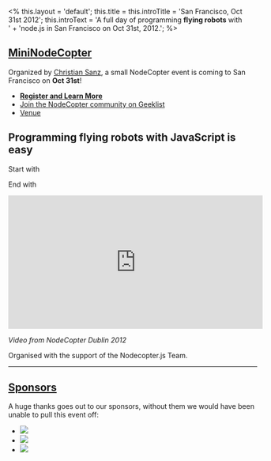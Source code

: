 <%
this.layout = 'default';
this.title = this.introTitle = 'San Francisco, Oct 31st 2012';
this.introText =
  'A full day of programming <strong>flying robots</strong> with<br>' +
  'node.js in San Francisco on Oct 31st, 2012.';
%>

<h2 id="mininodecopter"><a href="#mininodecopter">MiniNodeCopter</a></h2>

Organized by [Christian Sanz](https://twitter.com/csanz), a small NodeCopter
event is coming to San Francisco on **Oct 31st**! 

<ul>
   <li><strong><a href="https://tito.io/nodecopter/mininodecopter-sf-oct-2012">Register and Learn More</a></strong></li>
   <li><a href="https://geekli.st/community/nodecopter">Join the NodeCopter community on Geeklist</a></li>
   <li><a href="https://maps.google.com/maps?q=37.785,-122.407+(Microsoft+SF,+835+Market+Street,+Suite+700,+San+Francisco)">Venue</a></li>
</ul>



<h2>Programming flying robots with JavaScript is easy</h2>

Start with

<script src="https://gist.github.com/3964996.js?file=flyingrobots.js"></script>

End with 

<iframe width="515" height="270" src="http://www.youtube.com/embed/RIO1LS-0E3g" frameborder="0" allowfullscreen></iframe>

<i>Video from NodeCopter Dublin 2012</i>

<p>Organised with the support of the Nodecopter.js Team.</p>

<hr>
<h2 id="sponsors"><a href="#sponsors">Sponsors</a></h2>
<p>
  A huge thanks goes out to our sponsors, without them we would have been
  unable to pull this event off:
</p>

<ul class="sponsors">
  <li>
    <a href="http://aka.ms/nodecoptersf">
      <img src="/img/sponsors/windowsazure.png">
    </a>
  </li>
  <li>
    <a href="https://geekli.st/community/nodecopter">
      <img src="/img/sponsors/geeklist.png">
    </a>
  </li>
  <li>
    <a href="http://tito.io/">
      <img src="/img/sponsors/tito.png">
    </a>
  </li>
</ul>
